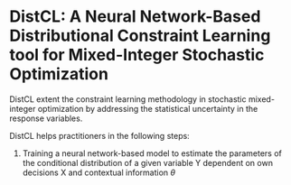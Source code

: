 # DistCL: A Neural Network-Based Distributional Constraint Learning tool for Mixed-Integer Stochastic Optimization

DistCL extent the constraint learning methodology in stochastic mixed-integer optimization by addressing the statistical uncertainty in the response variables. 

DistCL helps practitioners in the following steps:

1. Training a neural network-based model to estimate the parameters of the conditional distribution of a given variable Y dependent on own decisions X and contextual information $\theta$
